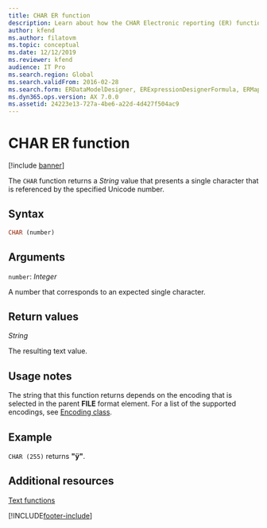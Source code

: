 ```yaml
---
title: CHAR ER function
description: Learn about how the CHAR Electronic reporting (ER) function is used, including syntax strings, arguments, return values, usage notes, and examples.
author: kfend
ms.author: filatovm
ms.topic: conceptual
ms.date: 12/12/2019
ms.reviewer: kfend
audience: IT Pro
ms.search.region: Global
ms.search.validFrom: 2016-02-28
ms.search.form: ERDataModelDesigner, ERExpressionDesignerFormula, ERMappedFormatDesigner, ERModelMappingDesigner
ms.dyn365.ops.version: AX 7.0.0
ms.assetid: 24223e13-727a-4be6-a22d-4d427f504ac9
---
```


# CHAR ER function

[!include [banner](../includes/banner.md)]

The `CHAR` function returns a *String* value that presents a single character that is referenced by the specified Unicode number.

## Syntax

```vb
CHAR (number)
```

## Arguments

`number`: *Integer*

A number that corresponds to an expected single character.

## Return values

*String*

The resulting text value.

## Usage notes

The string that this function returns depends on the encoding that is selected in the parent **FILE** format element. For a list of the supported encodings, see [Encoding class](/dotnet/api/system.text.encoding).

## Example

`CHAR (255)` returns **"ÿ"**.

## Additional resources

[Text functions](er-functions-category-text.md)


[!INCLUDE[footer-include](../../../includes/footer-banner.md)]
